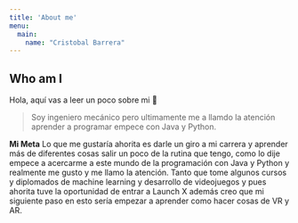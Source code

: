 ```yaml
---
title: 'About me'
menu:
  main:
    name: "Cristobal Barrera"
---
```


## Who am I

Hola, aquí vas a leer un poco sobre mi 🤩

> Soy ingeniero mecánico pero ultimamente me a llamdo la atención aprender a programar 
> empece con Java y Python. 

**Mi Meta** Lo que me gustaría ahorita es darle un giro a mi carrera y aprender más de 
diferentes cosas salir un poco de la rutina que tengo, como lo dije empece a acercarme a 
este mundo de la programación con Java y Python y realmente me gusto y me llamo la atención. 
Tanto que tome algunos cursos y diplomados de machine learning y desarrollo de videojuegos y pues ahorita
tuve la oportunidad de entrar a Launch X además creo que mi siguiente paso en esto sería empezar a aprender como 
hacer cosas de VR y AR.


